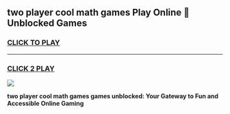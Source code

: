
## two player cool math games Play Online 👋 Unblocked Games
<h3>
<a href="https://news.freeplayer.one?title=two_player_cool_math_games&ref=17CMG">CLICK TO PLAY</a></h3>
<hr>

<h3>
<a href="https://news.freeplayer.one?title=two_player_cool_math_games&ref=17CMG">CLICK 2 PLAY</a>
  
</h3>

<a href="https://news.freeplayer.one?title=two_player_cool_math_games&ref=17CMG/"><img src="https://clearcache.store/games.png"></a>


**two player cool math games games unblocked: Your Gateway to Fun and Accessible Online Gaming**
